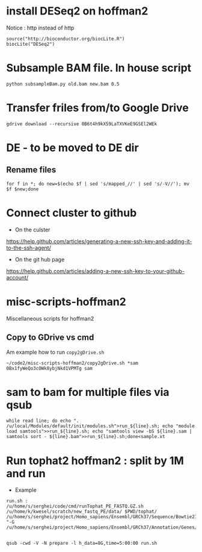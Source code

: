 
# install DESeq2 on hoffman2

Notice : http instead of http

```
source("http://bioconductor.org/biocLite.R")
biocLite("DESeq2")
```

# Subsample BAM file. In house script

```
python subsampleBam.py old.bam new.bam 0.5
```

# Transfer friles from/to Google Drive
```
gdrive download --recursive 0B6t4h9kX59LaTXVKeE9GSEl2WEk
```

# DE - to be moved to DE dir

## Rename files
```
for f in *; do new=$(echo $f | sed 's/mapped_//' | sed 's/-V//'); mv $f $new;done
```



# Connect cluster to github

- On the culster 

https://help.github.com/articles/generating-a-new-ssh-key-and-adding-it-to-the-ssh-agent/

- On the git hub page

https://help.github.com/articles/adding-a-new-ssh-key-to-your-github-account/



# misc-scripts-hoffman2
Miscellaneous scripts for hoffman2

## Copy to GDrive vs cmd
Am example how to run `copy2gDrive.sh`

```
~/code2/misc-scripts-hoffman2/copy2gDrive.sh *sam 0Bx1fyWeQo3cOWk8ybjNkd1VPMTg sam
```

# sam to bam for multiple files via qsub

```
while read line; do echo ". /u/local/Modules/default/init/modules.sh">run_${line}.sh; echo "module load samtools">>run_${line}.sh; echo "samtools view -bS ${line}.sam | samtools sort - ${line}.bam">>run_${line}.sh;done<sample.xt 
```

# Run tophat2 hoffman2 : split by 1M and run 

- Example
```
run.sh :
/u/home/s/serghei/code/cmd/runTophat_PE_FASTQ.GZ.sh  /u/home/k/kwesel/scratch/new_fastq_PE/data/ $PWD/tophat/ /u/home/s/serghei/project/Homo_sapiens/Ensembl/GRCh37/Sequence/Bowtie2Index/genome "-G /u/home/s/serghei/project/Homo_sapiens/Ensembl/GRCh37/Annotation/Genes/genes.gtf"


qsub -cwd -V -N prepare -l h_data=8G,time=5:00:00 run.sh 
```
